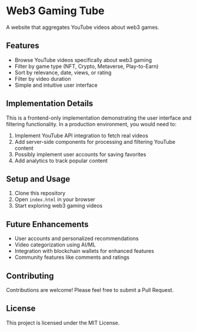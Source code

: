 # Web3 Gaming Tube

A website that aggregates YouTube videos about web3 games.

## Features

- Browse YouTube videos specifically about web3 gaming
- Filter by game type (NFT, Crypto, Metaverse, Play-to-Earn)
- Sort by relevance, date, views, or rating
- Filter by video duration
- Simple and intuitive user interface

## Implementation Details

This is a frontend-only implementation demonstrating the user interface and filtering functionality. In a production environment, you would need to:

1. Implement YouTube API integration to fetch real videos
2. Add server-side components for processing and filtering YouTube content
3. Possibly implement user accounts for saving favorites
4. Add analytics to track popular content

## Setup and Usage

1. Clone this repository
2. Open `index.html` in your browser
3. Start exploring web3 gaming videos

## Future Enhancements

- User accounts and personalized recommendations
- Video categorization using AI/ML
- Integration with blockchain wallets for enhanced features
- Community features like comments and ratings

## Contributing

Contributions are welcome! Please feel free to submit a Pull Request.

## License

This project is licensed under the MIT License.